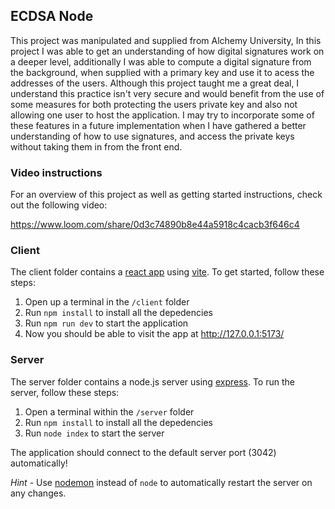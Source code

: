 ## ECDSA Node

This project was manipulated and supplied from Alchemy University, In this project I was able to get an understanding of how digital signatures work on a deeper level, additionally I was able to compute a digital signature from the background, when supplied with a primary key and use it to acess the addresses of the users. Although this project taught me a great deal, I understand this practice isn't very secure and would benefit from the use of some measures for both protecting the users private key and also not allowing one user to host the application. I may try to incorporate some of these features in a future implementation when I have gathered a better understanding of how to use signatures, and access the private keys without taking them in from the front end.

### Video instructions
For an overview of this project as well as getting started instructions, check out the following video:

https://www.loom.com/share/0d3c74890b8e44a5918c4cacb3f646c4
 
### Client

The client folder contains a [react app](https://reactjs.org/) using [vite](https://vitejs.dev/). To get started, follow these steps:

1. Open up a terminal in the `/client` folder
2. Run `npm install` to install all the depedencies
3. Run `npm run dev` to start the application 
4. Now you should be able to visit the app at http://127.0.0.1:5173/

### Server

The server folder contains a node.js server using [express](https://expressjs.com/). To run the server, follow these steps:

1. Open a terminal within the `/server` folder 
2. Run `npm install` to install all the depedencies 
3. Run `node index` to start the server 

The application should connect to the default server port (3042) automatically! 

_Hint_ - Use [nodemon](https://www.npmjs.com/package/nodemon) instead of `node` to automatically restart the server on any changes.


